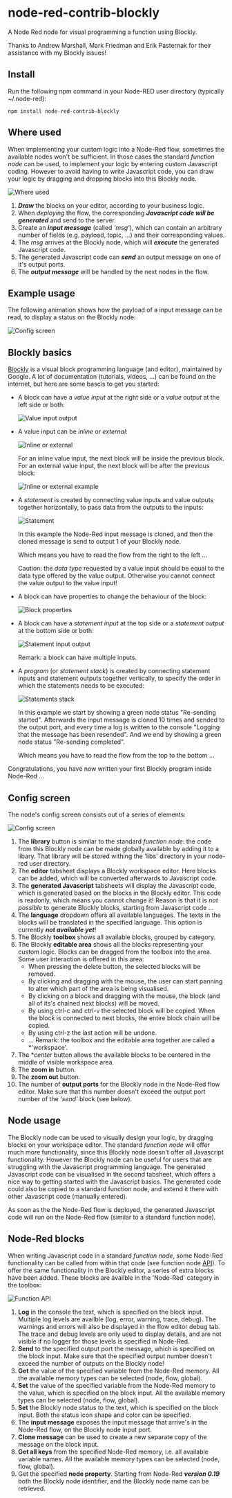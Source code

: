 # node-red-contrib-blockly
A Node Red node for visual programming a function using Blockly.

Thanks to Andrew Marshall, Mark Friedman and Erik Pasternak for their assistance with my Blockly issues!

## Install
Run the following npm command in your Node-RED user directory (typically ~/.node-red):
```
npm install node-red-contrib-blockly
```

## Where used
When implementing your custom logic into a Node-Red flow, sometimes the available nodes won't be sufficient.  In those cases the standard *function node* can be used, to implement your logic by entering custom Javascript coding.  However to avoid having to write Javascript code, you can draw your logic by dragging and dropping blocks into this Blockly node.

![Where used](https://raw.githubusercontent.com/bartbutenaers/node-red-contrib-blockly/master/images/blockly_where_used.png)

1. ***Draw*** the blocks on your editor, according to your business logic.
2. When *deploying* the flow, the corresponding ***Javascript code will be generated*** and send to the server.
3. Create an ***input message*** (called *'msg'*), which can contain an arbitrary number of fields (e.g. payload, topic, ...) and their corresponding values.
4. The *msg* arrives at the Blockly node, which will ***execute*** the generated Javascript code.
5. The generated Javascript code can ***send*** an output message on one of it's output ports.
6. The ***output message*** will be handled by the next nodes in the flow.

## Example usage
The following animation shows how the payload of a input message can be read, to display a status on the Blockly node:

![Config screen](https://raw.githubusercontent.com/bartbutenaers/node-red-contrib-blockly/master/images/blockly_intro.gif)

## Blockly basics
[Blockly](https://developers.google.com/blockly/) is a visual block programming language (and editor), maintained by Google.  A lot of documentation (tutorials, videos, ...) can be found on the internet, but here are some bascis to get you started:
+ A block can have a *value input* at the right side or a *value output* at the left side or both:

    ![Value input output](https://raw.githubusercontent.com/bartbutenaers/node-red-contrib-blockly/master/images/blockly_values.png)
    
+ A value input can be *inline* or *external*:

    ![Inline or external](https://raw.githubusercontent.com/bartbutenaers/node-red-contrib-blockly/master/images/blockly_inline.png)
    
    For an inline value input, the next block will be inside the previous block.  For an external value input, the next block will be after the previous block:
    
    ![Inline or external example](https://raw.githubusercontent.com/bartbutenaers/node-red-contrib-blockly/master/images/blockly_inline_example.png)    
    
+ A *statement* is created by connecting value inputs and value outputs together horizontally, to pass data from the outputs to the inputs:

    ![Statement](https://raw.githubusercontent.com/bartbutenaers/node-red-contrib-blockly/master/images/blockly_statement.png)
   
  In this example the Node-Red input message is cloned, and then the cloned message is send to output 1 of your Blockly node.  
  
  Which means you have to read the flow from the right to the left ...
  
  Caution: the *data type* requested by a value input should be equal to the data type offered by the value output.  Otherwise you cannot connect the value output to the value input!
  
+ A block can have properties to change the behaviour of the block:

    ![Block properties](https://raw.githubusercontent.com/bartbutenaers/node-red-contrib-blockly/master/images/blockly_properties.png) 
  
+ A block can have a *statement input* at the top side or a *statement output* at the bottom side or both:

    ![Statement input output](https://raw.githubusercontent.com/bartbutenaers/node-red-contrib-blockly/master/images/blockly_statement_input.png) 
    
    Remark: a block can have multiple inputs.
    
+ A *program* (or *statement stack*) is created by connecting statement inputs and statement outputs together vertically, to specify the order in which the statements needs to be executed:

    ![Statements stack](https://raw.githubusercontent.com/bartbutenaers/node-red-contrib-blockly/master/images/blockly_statements_program.png) 

    In this example we start by showing a green node status "Re-sending started".  Afterwards the input message is cloned 10 times and sended to the output port, and every time a log is written to the console "Logging that the message has been resended".  And we end by showing a green node status "Re-sending completed".
    
    Which means you have to read the flow from the top to the bottom ...
    
Congratulations, you have now written your first Blockly program inside Node-Red ...

## Config screen
The node's config screen consists out of a series of elements:

![Config screen](https://raw.githubusercontent.com/bartbutenaers/node-red-contrib-blockly/master/images/blockly_screen.png)

1. The **library** button is similar to the standard *function node*: the code from this Blockly node can be made globally available by adding it to a libary.  That library will be stored withing the 'libs' directory in your node-red user directory.
2. The **editor** tabsheet displays a Blockly workspace editor.  Here blocks can be added, which will be converted afterwards to Javascript code.
3. The **generated Javascript** tabsheets will display the Javascript code, which is generated based on the blocks in the Blockly editor.  This code is readonly, which means you cannot change it!  Reason is that it is *not possible* to generate Blockly blocks, starting from Javascript code ...
4. The **language** dropdown offers all available languages.  The texts in the blocks will be translated in the specified language.  This option is currently ***not available yet***!
5. The Blockly **toolbox** shows all available blocks, grouped by category.
6. The Blockly **editable area** shows all the blocks representing your custom logic.  Blocks can be dragged from the toolbox into the area.  Some user interaction is offered in this area:
    + When pressing the delete button, the selected blocks will be removed.  
    + By clicking and dragging with the mouse, the user can start panning to alter which part of the area is being visualised.  
    + By clicking on a block and dragging with the mouse, the block (and all of its's chained next blocks) will be moved.
    + By using ctrl-c and ctrl-v the selected block will be copied.  When the block is connected to next blocks, the entire block chain will be copied.
    + By using ctrl-z the last action will be undone.
    + ...
Remark: the toolbox and the editable area together are called a *'workspace'.
7. The **center* button allows the available blocks to be centered in the middle of visible workspace area.
8. The **zoom in** button.
9. The **zoom out** button.
10. The number of **output ports** for the Blockly node in the Node-Red flow editor.  Make sure that this number doesn't exceed the output port number of the *'send'* block (see below).

## Node usage
The Blockly node can be used to visually design your logic, by dragging blocks on your workspace editor.  The standard *function node* will offer much more functionality, since this Blockly node doesn't offer all Javascript functionality.  However the Blockly node can be useful for users that are struggling with the Javascript programming language.  The generated Javascript code can be visualised in the second tabsheet, which offers a nice way to getting started with the Javascript basics.  The generated code could also be copied to a standard function node, and extend it there with other Javascript code (manually entered).

As soon as the the Node-Red flow is deployed, the generated Javascript code will run on the Node-Red flow (similar to a standard function node).

## Node-Red blocks
When writing Javascript code in a standard *function node*, some Node-Red functionality can be called from within that code (see function node [API](https://nodered.org/docs/writing-functions#api-reference)).  To offer the same functionality in the Blockly editor, a series of extra blocks have been added.  These blocks are availble in the 'Node-Red' category in the toolbox:

![Function API](https://raw.githubusercontent.com/bartbutenaers/node-red-contrib-blockly/master/images/blockly_api.png)

1. **Log** in the console the text, which is specified on the block input.  Multiple log levels are availble (log, error, warning, trace, debug).  The warnings and errors will also be displayed in the flow editor debug tab.  The trace and debug levels are only used to display details, and are not visible if no logger for those levels is specified in Node-Red.
2. **Send** to the specified output port the message, which is specified on the block input.  Make sure that the specified output number doesn't exceed the number of outputs on the Blockly node!
3. **Get** the value of the specified variable from the Node-Red memory.  All the available memory types can be selected (node, flow, global).
4. **Set** the value of the specified variable from the Node-Red memory to the value, which is specified on the block input.  All the available memory types can be selected (node, flow, global).
5. **Set** the Blockly node status to the text, which is specified on the block input.  Both the status icon shape and color can be specified.
6. The **input message** exposes the input message that arrive's in the Node-Red flow, on the Blockly node input port.
7. **Clone message** can be used to create a new separate copy of the message on the block input.
8. **Get all keys** from the specified Node-Red memory, i.e. all available variable names.  All the available memory types can be selected (node, flow, global).
9. Get the specified **node property**.  Starting from Node-Red ***version 0.19*** both the Blockly node identifier, and the Blockly node name can be retrieved.
